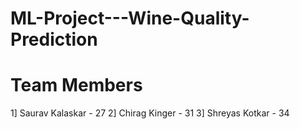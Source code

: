 # ML-Project---Wine-Quality-Prediction

# Team Members
  1] Saurav Kalaskar - 27
  2] Chirag Kinger - 31
  3] Shreyas Kotkar - 34
